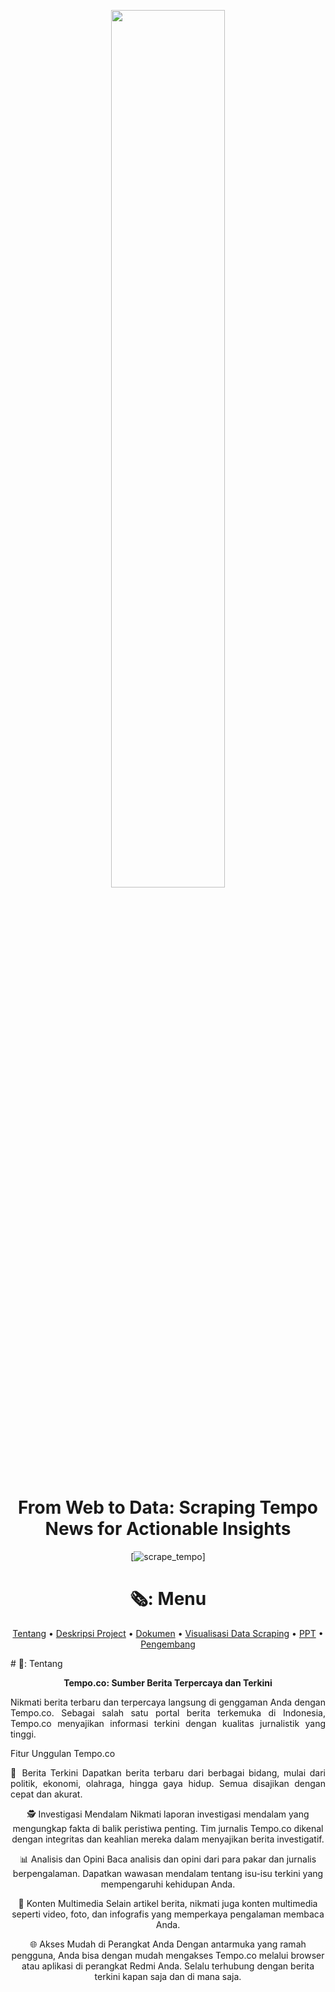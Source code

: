 <p align="center" width="80%">
    <img width="60%" src="https://assets.kompasiana.com/items/album/2021/11/07/fokus-tempo-co-61877abeffe7b52c68139df2.jpg?t=o&v=770">
</p>

<div align="center">
    

<div align="center">
 
 # From Web to Data: Scraping Tempo News for Actionable Insights
 <p align="center">
 
[![scrape_tempo](https://github.com/windyayupratiwi/scraping-mds-/actions/workflows/main.yml/badge.svg)]

<p align="center">
    
# 🗞️: Menu

</p>

[Tentang](#airplane-tentang)
•
[Deskripsi Project](#writing_hand-deskripsi-project)
•
[Dokumen](#books-dokumen)
•
[Visualisasi Data Scraping](#bar_chart-visualisasi-data-scraping)
•
[PPT](#computer-PPT)
•
[Pengembang](#panda_face-pengembang)

</div>
<p align="justify">
# 📰: Tentang

**Tempo.co: Sumber Berita Terpercaya dan Terkini**
<p align="justify">
Nikmati berita terbaru dan terpercaya langsung di genggaman Anda dengan Tempo.co. Sebagai salah satu portal berita terkemuka di Indonesia, Tempo.co menyajikan informasi terkini dengan kualitas jurnalistik yang tinggi.
    </p>
<p align="justify">
Fitur Unggulan Tempo.co
<p align="justify">
📰 Berita Terkini
Dapatkan berita terbaru dari berbagai bidang, mulai dari politik, ekonomi, olahraga, hingga gaya hidup. Semua disajikan dengan cepat dan akurat.

🕵️ Investigasi Mendalam
Nikmati laporan investigasi mendalam yang mengungkap fakta di balik peristiwa penting. Tim jurnalis Tempo.co dikenal dengan integritas dan keahlian mereka dalam menyajikan berita investigatif.

📊 Analisis dan Opini
Baca analisis dan opini dari para pakar dan jurnalis berpengalaman. Dapatkan wawasan mendalam tentang isu-isu terkini yang mempengaruhi kehidupan Anda.

🎥 Konten Multimedia
Selain artikel berita, nikmati juga konten multimedia seperti video, foto, dan infografis yang memperkaya pengalaman membaca Anda.

🌐 Akses Mudah di Perangkat Anda
Dengan antarmuka yang ramah pengguna, Anda bisa dengan mudah mengakses Tempo.co melalui browser atau aplikasi di perangkat Redmi Anda. Selalu terhubung dengan berita terkini kapan saja dan di mana saja.
</p>
